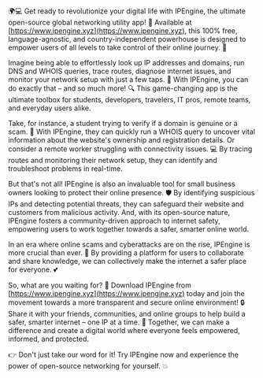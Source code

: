 🌍💻 Get ready to revolutionize your digital life with IPEngine, the ultimate open-source global networking utility app! 🚀 Available at [https://www.ipengine.xyz](https://www.ipengine.xyz), this 100% free, language-agnostic, and country-independent powerhouse is designed to empower users of all levels to take control of their online journey. 💪

Imagine being able to effortlessly look up IP addresses and domains, run DNS and WHOIS queries, trace routes, diagnose internet issues, and monitor your network setup with just a few taps. 📡 With IPEngine, you can do exactly that – and so much more! 🔍 This game-changing app is the ultimate toolbox for students, developers, travelers, IT pros, remote teams, and everyday users alike.

Take, for instance, a student trying to verify if a domain is genuine or a scam. 🤔 With IPEngine, they can quickly run a WHOIS query to uncover vital information about the website's ownership and registration details. Or consider a remote worker struggling with connectivity issues. 💻 By tracing routes and monitoring their network setup, they can identify and troubleshoot problems in real-time.

But that's not all! IPEngine is also an invaluable tool for small business owners looking to protect their online presence. 🛡️ By identifying suspicious IPs and detecting potential threats, they can safeguard their website and customers from malicious activity. And, with its open-source nature, IPEngine fosters a community-driven approach to internet safety, empowering users to work together towards a safer, smarter online world.

In an era where online scams and cyberattacks are on the rise, IPEngine is more crucial than ever. 🚨 By providing a platform for users to collaborate and share knowledge, we can collectively make the internet a safer place for everyone. 💕

So, what are you waiting for? 🎉 Download IPEngine from [https://www.ipengine.xyz](https://www.ipengine.xyz) today and join the movement towards a more transparent and secure online environment! 🔒 Share it with your friends, communities, and online groups to help build a safer, smarter internet – one IP at a time. 🌈 Together, we can make a difference and create a digital world where everyone feels empowered, informed, and protected.

👉 Don't just take our word for it! Try IPEngine now and experience the power of open-source networking for yourself. 💥